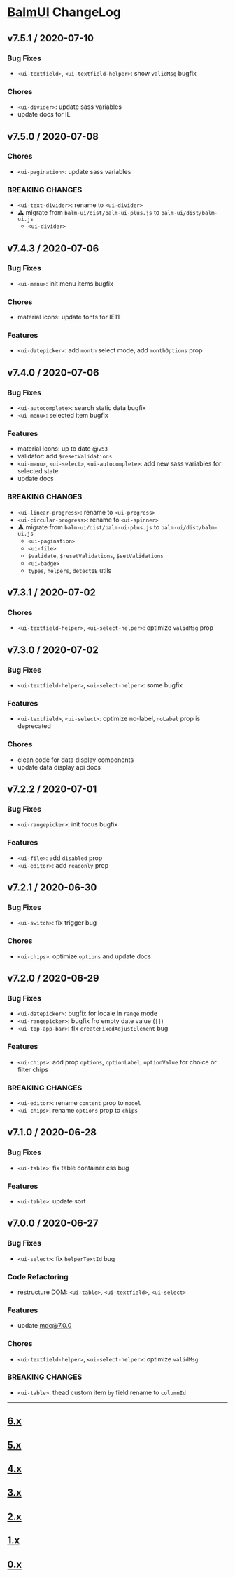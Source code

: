 # [BalmUI](https://material.balmjs.com) ChangeLog

## v7.5.1 / 2020-07-10

### Bug Fixes

- `<ui-textfield>`, `<ui-textfield-helper>`: show `validMsg` bugfix

### Chores

- `<ui-divider>`: update sass variables
- update docs for IE

## v7.5.0 / 2020-07-08

### Chores

- `<ui-pagination>`: update sass variables

### BREAKING CHANGES

- `<ui-text-divider>`: rename to `<ui-divider>`
- ⚠️ migrate from `balm-ui/dist/balm-ui-plus.js` to `balm-ui/dist/balm-ui.js`
  - `<ui-divider>`

## v7.4.3 / 2020-07-06

### Bug Fixes

- `<ui-menu>`: init menu items bugfix

### Chores

- material icons: update fonts for IE11

### Features

- `<ui-datepicker>`: add `month` select mode, add `monthOptions` prop

## v7.4.0 / 2020-07-06

### Bug Fixes

- `<ui-autocomplete>`: search static data bugfix
- `<ui-menu>`: selected item bugfix

### Features

- material icons: up to date @`v53`
- validator: add `$resetValidations`
- `<ui-menu>`, `<ui-select>`, `<ui-autocomplete>`: add new sass variables for selected state
- update docs

### BREAKING CHANGES

- `<ui-linear-progress>`: rename to `<ui-progress>`
- `<ui-circular-progress>`: rename to `<ui-spinner>`
- ⚠️ migrate from `balm-ui/dist/balm-ui-plus.js` to `balm-ui/dist/balm-ui.js`
  - `<ui-pagination>`
  - `<ui-file>`
  - `$validate`, `$resetValidations`, `$setValidations`
  - `<ui-badge>`
  - `types`, `helpers`, `detectIE` utils

## v7.3.1 / 2020-07-02

### Chores

- `<ui-textfield-helper>`, `<ui-select-helper>`: optimize `validMsg` prop

## v7.3.0 / 2020-07-02

### Bug Fixes

- `<ui-textfield-helper>`, `<ui-select-helper>`: some bugfix

### Features

- `<ui-textfield>`, `<ui-select>`: optimize no-label, `noLabel` prop is deprecated

### Chores

- clean code for data display components
- update data display api docs

## v7.2.2 / 2020-07-01

### Bug Fixes

- `<ui-rangepicker>`: init focus bugfix

### Features

- `<ui-file>`: add `disabled` prop
- `<ui-editor>`: add `readonly` prop

## v7.2.1 / 2020-06-30

### Bug Fixes

- `<ui-switch>`: fix trigger bug

### Chores

- `<ui-chips>`: optimize `options` and update docs

## v7.2.0 / 2020-06-29

### Bug Fixes

- `<ui-datepicker>`: bugfix for locale in `range` mode
- `<ui-rangepicker>`: bugfix fro empty date value (`[]`)
- `<ui-top-app-bar>`: fix `createFixedAdjustElement` bug

### Features

- `<ui-chips>`: add prop `options`, `optionLabel`, `optionValue` for choice or filter chips

### BREAKING CHANGES

- `<ui-editor>`: rename `content` prop to `model`
- `<ui-chips>`: rename `options` prop to `chips`

## v7.1.0 / 2020-06-28

### Bug Fixes

- `<ui-table>`: fix table container css bug

### Features

- `<ui-table>`: update sort

## v7.0.0 / 2020-06-27

### Bug Fixes

- `<ui-select>`: fix `helperTextId` bug

### Code Refactoring

- restructure DOM: `<ui-table>`, `<ui-textfield>`, `<ui-select>`

### Features

- update [mdc@7.0.0](https://github.com/material-components/material-components-web/blob/master/CHANGELOG.md#700-2020-06-23)

### Chores

- `<ui-textfield-helper>`, `<ui-select-helper>`: optimize `validMsg`

### BREAKING CHANGES

- `<ui-table>`: thead custom item `by` field rename to `columnId`

---

## [6.x](https://github.com/balmjs/balm-ui/blob/6.x/CHANGELOG.md)

## [5.x](https://github.com/balmjs/balm-ui/blob/5.x/CHANGELOG.md)

## [4.x](https://github.com/balmjs/balm-ui/blob/4.x/CHANGELOG.md)

## [3.x](https://github.com/balmjs/balm-ui/blob/3.x/CHANGELOG.md)

## [2.x](https://github.com/balmjs/balm-ui/blob/2.x/CHANGELOG.md)

## [1.x](https://github.com/balmjs/balm-ui/blob/1.x/CHANGELOG.md)

## [0.x](https://github.com/balmjs/balm-ui/blob/0.14.x/CHANGELOG.md)
